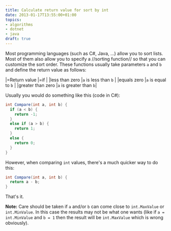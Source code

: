 ```yaml
---
title: Calculate return value for sort by int
date: 2013-01-17T13:55:00+01:00
topics:
- algorithms
- dotnet
- java
draft: true
---
```


Most programming languages (such as C#, Java, ...) allow you to sort lists. Most of them also allow you to specify a //sorting function// so that you can customize the sort order. These functions usually take parameters `a` and `b` and define the return value as follows:

|=Return value     |=if                        |
|less than zero    |`a` is less than `b`   |
|equals zero       |`a` is equal to `b`    |
|greater than zero |`a` is greater than `b`|

Usually you would do something like this (code in C#):

```c#
int Compare(int a, int b) {
  if (a < b) {
    return -1;
  }
  else if (a > b) {
    return 1;
  }
  else {
    return 0;
  }
}
```

However, when comparing `int` values, there's a much quicker way to do this:

```c#
int Compare(int a, int b) {
  return a - b;
}
```

That's it.

**Note:** Care should be taken if `a` and/or `b` can come close to `int.MaxValue` or `int.MinValue`. In this case the results may not be what one wants (like if `a = int.MinValue` and `b = 1` then the result will be `int.MaxValue` which is wrong obviously).
